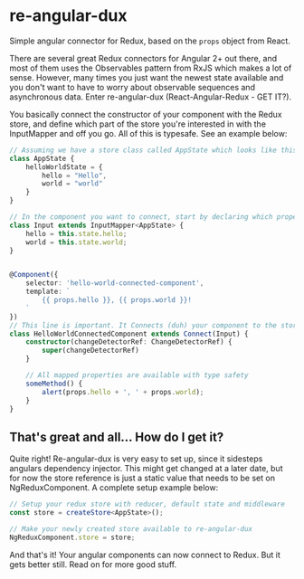 # re-angular-dux
Simple angular connector for Redux, based on the `props` object from React.

There are several great Redux connectors for Angular 2+ out there, and most of them uses the Observables pattern from RxJS which makes a lot of sense. However, many times you just want the newest state available and you don't want to have to worry about observable sequences and asynchronous data. Enter re-angular-dux (React-Angular-Redux - GET IT?).

You basically connect the constructor of your component with the Redux store, and define which part of the store you're interested in with the InputMapper and off you go. All of this is typesafe. See an example below:

```typescript
// Assuming we have a store class called AppState which looks like this
class AppState {
    helloWorldState = {
        hello = "Hello",
        world = "world"
    }
}

// In the component you want to connect, start by declaring which properties you want (this.state is automagically set by re-angular-dux)
class Input extends InputMapper<AppState> {
    hello = this.state.hello;
    world = this.state.world;
}


@Component({
    selector: 'hello-world-connected-component',
    template: `
        {{ props.hello }}, {{ props.world }}!
    `
})
// This line is important. It Connects (duh) your component to the store using the input mapper we just built.
class HelloWorldConnectedComponent extends Connect(Input) { 
    constructor(changeDetectorRef: ChangeDetectorRef) {
        super(changeDetectorRef)
    }

    // All mapped properties are available with type safety
    someMethod() {
        alert(props.hello + ', ' + props.world);
    }
}
```

## That's great and all... How do I get it?
Quite right! Re-angular-dux is very easy to set up, since it sidesteps angulars dependency injector. This might get changed at a later date, but for now the store reference is just a static value that needs to be set on NgReduxComponent. A complete setup example below:

```typescript
// Setup your redux store with reducer, default state and middleware
const store = createStore<AppState>();

// Make your newly created store available to re-angular-dux
NgReduxComponent.store = store;
```

And that's it! Your angular components can now connect to Redux. But it gets better still. Read on for more good stuff.